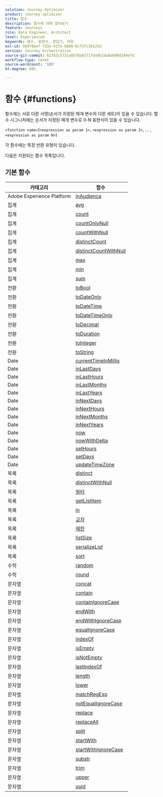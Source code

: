 ```yaml
---
solution: Journey Optimizer
product: journey optimizer
title: 함수
description: 함수에 대해 알아보기
feature: Journeys
role: Data Engineer, Architect
level: Experienced
keywords: 함수, 표현식, 편집기, 여정
exl-id: 5b978eef-7d3e-41fe-bb08-0cf37c3b125d
version: Journey Orchestration
source-git-commit: 62783c5731a8b78a8171fdadb1da8a680d249efd
workflow-type: tm+mt
source-wordcount: '185'
ht-degree: 69%

---
```


# 함수 {#functions}

함수에는 서로 다른 서명(순서가 지정된 매개 변수의 다른 세트)이 있을 수 있습니다. 함수 시그니처에는 순서가 지정된 매개 변수로 0-N 표현식이 있을 수 있습니다.

`<function name>`(`<expression as param 1>`, `<expression as param 2>`, ... ,`<expression as param N>`)

각 함수에는 특정 반환 유형이 있습니다.

다음은 지원되는 함수 목록입니다.

## 기본 함수

| 카테고리 | 함수 |
|-------------|-----------------------|
| Adobe Experience Platform | [inAudience](../functions/functioninaudience.md) |
| 집계 | [avg](../functions/functionavg.md) |
| 집계 | [count](../functions/functioncount.md) |
| 집계 | [countOnlyNull](../functions/functioncountonlynull.md) |
| 집계 | [countWithNull](../functions/functioncountwithnull.md) |
| 집계 | [distinctCount](../functions/functiondistinctcount.md) |
| 집계 | [distinctCountWithNull](../functions/functiondistinctcountwithnull.md) |
| 집계 | [max](../functions/functionmax.md) |
| 집계 | [min](../functions/functionmin.md) |
| 집계 | [sum](../functions/functionsum.md) |
| 전환 | [toBool](../functions/functiontobool.md) |
| 전환 | [toDateOnly](../functions/functiontodateonly.md) |
| 전환 | [toDateTime](../functions/functiontodatetime.md) |
| 전환 | [toDateTimeOnly](../functions/functiontodatetimeonly.md) |
| 전환 | [toDecimal](../functions/functiontodecimal.md) |
| 전환 | [toDuration](../functions/functiontoduration.md) |
| 전환 | [toInteger](../functions/functiontointeger.md) |
| 전환 | [toString](../functions/functiontostring.md) |
| Date | [currentTimeInMillis](../functions/functioncurrenttimeinmillis.md) |
| Date | [inLastDays](../functions/functioninlastdays.md) |
| Date | [inLastHours](../functions/functioninlasthours.md) |
| Date | [inLastMonths](../functions/functioninlastmonths.md) |
| Date | [inLastYears](../functions/functioninlastyears.md) |
| Date | [inNextDays](../functions/functioninnextdays.md) |
| Date | [inNextHours](../functions/functioninnexthours.md) |
| Date | [inNextMonths](../functions/functioninnextmonths.md) |
| Date | [inNextYears](../functions/functioninnextyears.md) |
| Date | [now](../functions/functionnow.md) |
| Date | [nowWithDelta](../functions/functionnowwithdelta.md) |
| Date | [setHours](../functions/functionsethours.md) |
| Date | [setDays](../functions/functionsetdays.md) |
| Date | [updateTimeZone](../functions/functionupdatetimezone.md) |
| 목록 | [distinct](../functions/functiondistinct.md) |
| 목록 | [distinctWithNull](../functions/functiondistinctwithnull.md) |
| 목록 | [필터](../functions/functionfilter.md) |
| 목록 | [getListItem](../functions/functiongetlistitem.md) |
| 목록 | [in](../functions/functionin.md) |
| 목록 | [교차](../functions/functionintersect.md) |
| 목록 | [제한](../functions/functionlimit.md) |
| 목록 | [listSize](../functions/functionlistsize.md) |
| 목록 | [serializeList](../functions/functionserializelist.md) |
| 목록 | [sort](../functions/functionsort.md) |
| 수학 | [random](../functions/functionrandom.md) |
| 수학 | [round](../functions/functionround.md) |
| 문자열 | [concat](../functions/functionconcat.md) |
| 문자열 | [contain](../functions/functioncontain.md) |
| 문자열 | [containIgnoreCase](../functions/functioncontainwithignorecase.md) |
| 문자열 | [endWith](../functions/functionendwith.md) |
| 문자열 | [endWithIgnoreCase](../functions/functionendwithignorecase.md) |
| 문자열 | [equalIgnoreCase](../functions/functionequalignorecase.md) |
| 문자열 | [indexOf](../functions/functionindexof.md) |
| 문자열 | [isEmpty](../functions/functionisempty.md) |
| 문자열 | [isNotEmpty](../functions/functionisnotempty.md) |
| 문자열 | [lastIndexOf](../functions/functionlastindexof.md) |
| 문자열 | [length](../functions/functionlength.md) |
| 문자열 | [lower](../functions/functionlower.md) |
| 문자열 | [matchRegExp](../functions/functionmatchregexp.md) |
| 문자열 | [notEqualIgnoreCase](../functions/functionnotequalignorecase.md) |
| 문자열 | [replace](../functions/functionreplace.md) |
| 문자열 | [replaceAll](../functions/functionreplaceall.md) |
| 문자열 | [split](../functions/functionsplit.md) |
| 문자열 | [startWith](../functions/functionstartwith.md) |
| 문자열 | [startWithIgnoreCase](../functions/functionstartwithignorecase.md) |
| 문자열 | [substr](../functions/functionsubstr.md) |
| 문자열 | [trim](../functions/functiontrim.md) |
| 문자열 | [upper](../functions/functionupper.md) |
| 문자열 | [uuid](../functions/functionuuid.md) |
